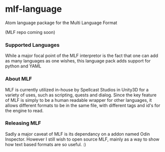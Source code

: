 # mlf-language
Atom language package for the Multi Language Format

(MLF repo coming soon)

### Supported Languages
While a major focal point of the MLF interpretor is the fact that one can add as many languages as one wishes, this language pack adds support for python and YAML

### About MLF
MLF is currently utilized in-house by Spellcast Studios in Unity3D for a variety of uses, such as scripting, quests and dialog. Since the key feature of MLF is simply to be a human readable wrapper for other languages, it allows different formats to be in the same file, with different tags and id's for the engine to read.

### Releasing MLF
Sadly a major caveat of MLF is its dependancy on a addon named Odin Inspector. However I still wish to open source MLF, mainly as a way to show how text based formats are so useful. :)
